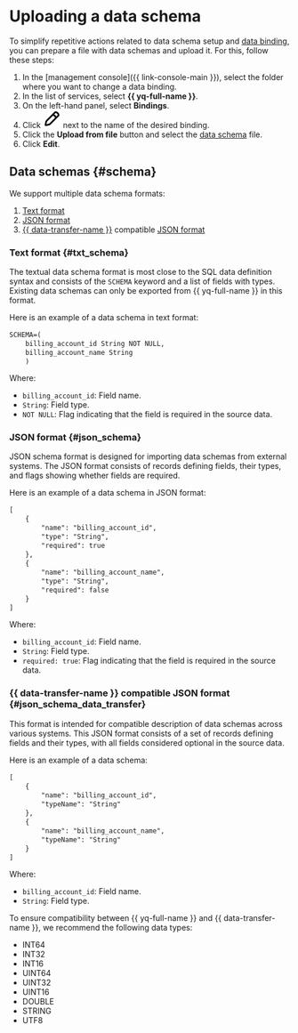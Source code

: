 # Uploading a data schema

To simplify repetitive actions related to data schema setup and [data binding](../concepts/glossary.md#binding), you can prepare a file with data schemas and upload it. For this, follow these steps:

1. In the [management console]({{ link-console-main }}), select the folder where you want to change a data binding.
1. In the list of services, select **{{ yq-full-name }}**.
1. On the left-hand panel, select **Bindings**.
1. Click ![pencil](../../_assets/console-icons/pencil.svg) next to the name of the desired binding.
1. Click the **Upload from file** button and select the [data schema](#schema) file.
1. Click **Edit**.

## Data schemas {#schema}

We support multiple data schema formats:
1. [Text format](#txt_schema)
1. [JSON format](#json_schema)
1. [{{ data-transfer-name }}](../../data-transfer/operations/endpoint/source/data-streams.md#additional-settings) compatible [JSON format](#json_schema_data_transfer)

### Text format {#txt_schema}

The textual data schema format is most close to the SQL data definition syntax and consists of the `SCHEMA` keyword and a list of fields with types. Existing data schemas can only be exported from {{ yq-full-name }} in this format.

Here is an example of a data schema in text format:

```
SCHEMA=(
    billing_account_id String NOT NULL,
    billing_account_name String
    )
```

Where:
* `billing_account_id`: Field name.
* `String`: Field type.
* `NOT NULL`: Flag indicating that the field is required in the source data.

### JSON format {#json_schema}

JSON schema format is designed for importing data schemas from external systems. The JSON format consists of records defining fields, their types, and flags showing whether fields are required.


Here is an example of a data schema in JSON format:

```
[
    {
        "name": "billing_account_id",
        "type": "String",
        "required": true
    },
    {
        "name": "billing_account_name",
        "type": "String",
        "required": false
    }
]
```

Where:
* `billing_account_id`: Field name.
* `String`: Field type.
* `required: true`: Flag indicating that the field is required in the source data.

### {{ data-transfer-name }} compatible JSON format {#json_schema_data_transfer}

This format is intended for compatible description of data schemas across various systems. This JSON format consists of a set of records defining fields and their types, with all fields considered optional in the source data.

Here is an example of a data schema:

```
[
    {
        "name": "billing_account_id",
        "typeName": "String"
    },
    {
        "name": "billing_account_name",
        "typeName": "String"
    }
]
```

Where:
* `billing_account_id`: Field name.
* `String`: Field type.

To ensure compatibility between {{ yq-full-name }} and {{ data-transfer-name }}, we recommend the following data types:
* INT64
* INT32
* INT16
* UINT64
* UINT32
* UINT16
* DOUBLE
* STRING
* UTF8
